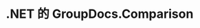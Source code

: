 ---
title: .NET 的 GroupDocs.Comparison
type: docs
weight: 10
url: /zh/net/
description: GroupDocs.Comparison for .NET API References 包含示例、代码片段和 API 文档。 它提供命名空间、类、接口和其他 API 详细信息。
is_root: true
---